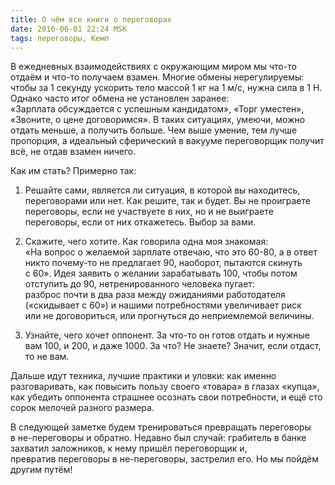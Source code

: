 ```yaml
---
title: О чём все книги о переговорах 
date: 2016-06-01 22:24 MSK
tags: переговоры, Кемп
---
```


В ежедневных взаимодействиях с окружающим миром мы что-то отдаём и что-то получаем взамен. Многие обмены нерегулируемы: чтобы за 1 секунду ускорить тело массой 1 кг на 1 м/с, нужна сила в 1 Н. Однако часто итог обмена не установлен заранее: «Зарплата обсуждается с успешным кандидатом», «Торг уместен», «Звоните, о цене договоримся». В таких ситуациях, умеючи, можно отдать меньше, а получить больше. Чем выше умение, тем лучше пропорция, а идеальный сферический в вакууме переговорщик получит всё, не отдав взамен ничего. 

Как им стать? Примерно так:

1. Решайте сами, является ли ситуация, в которой вы находитесь, переговорами или нет. Как решите, так и будет. Вы не проиграете переговоры, если не участвуете в них, но и не выиграете переговоры, если от них откажетесь. Выбор за вами.

2. Скажите, чего хотите. Как говорила одна моя знакомая: «На вопрос о желаемой зарплате отвечаю, что это 60-80, а в ответ никто почему-то не предлагает 90, наоборот, пытаются скинуть с 60». Идея заявить о желании зарабатывать 100, чтобы потом отступить до 90, нетренированного человека пугает: разброс почти в два раза между ожиданиями работодателя («скидывает с 60») и нашими потребностями увеличивает риск или не договориться, или прогнуться до неприемлемой величины.

3. Узнайте, чего хочет оппонент. За что-то он готов отдать и нужные вам 100, и 200, и даже 1000. За что? Не знаете? Значит, если отдаст, то не вам.

Дальше идут техника, лучшие практики и уловки: как именно разговаривать, как повысить пользу своего «товара» в глазах «купца», как убедить оппонента страшнее осознать свои потребности, и ещё сто сорок мелочей разного размера.  

В следующей заметке будем тренироваться превращать переговоры в не-переговоры и обратно. Недавно был случай: грабитель в банке захватил заложников, к нему пришёл переговорщик и, превратив переговоры в не-переговоры, застрелил его. Но мы пойдём другим путём!

